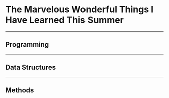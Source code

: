 # The Marvelous Wonderful Things I Have Learned This Summer
---
## Programming

---
## Data Structures

---
## Methods
